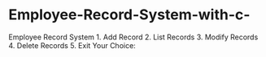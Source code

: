 # Employee-Record-System-with-c-
Employee Record System   1. Add Record                                2. List Records                                3. Modify Records                                4. Delete Records                                5. Exit                                Your Choice:
